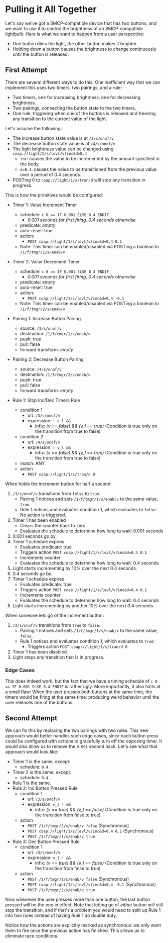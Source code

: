 # Pulling it All Together

Let's say we've got a SMCP-compatible device that has two buttons, and
we want to use it to control the brightness of an SMCP-compatible
lightbulb. Here is what we want to happen from a user perspective:

*   One button dims the light, the other button makes it brighter.
*   Holding down a button causes the brightness to change continuously
    until the button is released.

## First Attempt

There are several different ways to do this. One inefficient way
that we can implement this uses two timers, two pairings, and a rule:

*   Two timers, one for increasing brightness, one for decreasing
    brightness.
*   Two pairings, connecting the button state to the two timers.
*   One rule, triggering when one of the buttons is released and
    freezing any transition to the current value of the light.

Let's assume the following:

*   The increase button state value is at `/3/s/onof/v`
*   The decrease button state value is at `/4/s/onof/v`
*   The light brightness value can be changed using
    `coap://light/1/s/levl/v?inc&d=0.4`
    *   `inc`: causes the value to be incremented by the amount
        specified in the body.
    *   `d=0.4`: causes the value to be transitioned from the previous
        value over a period of 0.4 seconds.
*   POSTing 0 to `coap://light/1/s/tran/d` will stop any transition in
    progress.

This is how the primitives would be configured:

*   Timer 1: Value Increment Timer
    *   schedule: `c 0 == IF 0.001 ELSE 0.4 ENDIF`
        *   *0.001 seconds for first firing, 0.4 seconds otherwise*
    *   predicate: *empty*
    *   auto-reset: true
    *   action:
        *   `POST coap://light/1/s/levl/v?inc&d=0.4 0.1`
    *   Note: This timer can be enabled/disabled via POSTing a boolean
        to `/1/f/tmgr/1/s/enab/v`

*   Timer 2: Value Decrement Timer
    *   schedule: `c 0 == IF 0.001 ELSE 0.4 ENDIF`
        *   *0.001 seconds for first firing, 0.4 seconds otherwise*
    *   predicate: *empty*
    *   auto-reset: true
    *   action:
        *   `POST coap://light/1/s/levl/v?inc&d=0.4 -0.1`
    *   Note: This timer can be enabled/disabled via POSTing a boolean
        to `/1/f/tmgr/2/s/enab/v`

*   Pairing 1: Increase Button Pairing
    *   source: `/3/s/onof/v`
    *   destination: `/1/f/tmgr/1/s/enab/v`
    *   push: true
    *   pull: false
    *   forward transform: *empty*

*   Pairing 2: Decrease Button Pairing
    *   source: `/4/s/onof/v`
    *   destination: `/1/f/tmgr/2/s/enab/v`
    *   push: true
    *   pull: false
    *   forward transform: *empty*

*   Rule 1: Stop Inc/Dec Timers Rule
    *   condition 1
        *   uri: `/3/s/onof/v`
        *   expression: `! v_l &&`
            *   infix: *(v == false) && (v\_l == true)* (Condition is
                true only on the transition from true to false)
    *   condition 2
        *   uri: `/4/s/onof/v`
        *   expression: `! v_l &&`
            *   infix: *(v == false) && (v\_l == true)* (Condition is
                true only on the transition from true to false)
    *   match: ANY
    *   action
        *   `POST coap://light/1/s/tran/d 0`

When holds the increment button for half a second:

1.  `/3/s/onof/v` transitions from `false` to `true`.
    *   Pairing 1 notices and sets `/1/f/tmgr/1/s/enab/v` to the same
        value, `true`.
    *   Rule 1 notices and evaluates condition 1, which evaluates to
        `false`: No action is triggered.
2.  Timer 1 has been enabled
    *   Clears the counter back to zero
    *   Evaluates the schedule to determine how long to wait: 0.001
        seconds
3.  0\.001 seconds go by.
4.  Timer 1 schedule expires
    *   Evaluates predicate: true
    *   Triggers action `POST coap://light/1/s/levl/v?inc&d=0.4 0.1`
    *   Increments counter
    *   Evaluates the schedule to determine how long to wait: 0.4
        seconds
5.  Light starts incrementing by 10% over the next 0.4 seconds.
6.  0\.4 seconds go by.
7.  Timer 1 schedule expires
    *   Evaluates predicate: true
    *   Triggers action `POST coap://light/1/s/levl/v?inc&d=0.4 0.1`
    *   Increments counter
    *   Evaluates the schedule to determine how long to wait: 0.4
        seconds
8.  Light starts incrementing by another 10% over the next 0.4
    seconds.

When someone lets go of the increment button:

1.  `/3/s/onof/v` transitions from `true` to `false`.
    *   Pairing 1 notices and sets `/1/f/tmgr/1/s/enab/v` to the same
        value, `false`.
    *   Rule 1 notices and evaluates condition 1, which evaluates to
        `true`:
        *   Triggers action `POST coap://light/1/s/tran/d 0`
2.  Timer 1 has been disabled.
3.  Light stops any transition that is in progress.

### Edge Cases

This does indeed work, but the fact that we have a timing schedule
of `c 0 == IF 0.001 ELSE 0.4 ENDIF` is rather ugly. More importantly,
it also hints at a small flaw: When the user presses both buttons at
the same time, the timers would be firing at the same time: producing
weird behavior until the user releases one of the buttons.

## Second Attempt

We can fix this by replacing the two pairings with two rules. This
new approach would better handles such edge cases, since each button
press could be configured with actions to gracefully turn off the
opposing timer. It would also allow us to remove the `0.001` second
hack. Let's see what that approach would look like:

*   Timer 1 is the same, except:
    *   schedule: `0.4`
*   Timer 2 is the same, except:
    *   schedule: `0.4`
*   Rule 1 is the same.
*   Rule 2: Inc Button Pressed Rule
    *   condition 1
        *   uri: `/3/s/onof/v`
        *   expression: `v_l ! &&`
            *   infix: *(v == true) && (v\_l == false)* (Condition is
                true only on the transition from false to true)
    *   action
        *   `POST /1/f/tmgr/2/s/enab/v false` (Synchronous)
        *   `POST coap://light/1/s/levl/v?inc&d=0.4 0.1` (Synchronous)
        *   `POST /1/f/tmgr/1/s/enab/v true`
*   Rule 3: Dec Button Pressed Rule
    *   condition 1
        *   uri: `/4/s/onof/v`
        *   expression: `v_l ! &&`
            *   infix: *(v == true) && (v\_l == false)* (Condition is
                true only on the transition from false to true)
    *   action
        *   `POST /1/f/tmgr/1/s/enab/v false` (Synchronous)
        *   `POST coap://light/1/s/levl/v?inc&d=0.4 -0.1`
            (Synchronous)
        *   `POST /1/f/tmgr/2/s/enab/v true`

Now whenever the user presses more than one button, the last button
pressed will be the one in effect. Note that letting go of *either*
button will still stop the transition, and if that's a problem you
would need to split up Rule 1 into two rules instead of having Rule 1
do double duty.

Notice how the actions are explicitly marked as synchronous: we only
want them to fire once the previous action has finished. This allows
us to eliminate race conditions.
